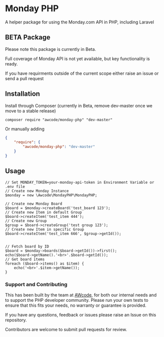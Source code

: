 # Monday PHP
A helper package for using the Monday.com API in PHP, including Laravel

## BETA Package
Please note this package is currently in Beta.

Full coverage of Monday API is not yet available, but key functionality is ready.

If you have requirments outside of the current scope either raise an issue or send a pull request

## Installation
Install through Composer (currently in Beta, remove dev-master once we move to a stable release)

```composer require "awcode/monday-php" "dev-master"```

Or manually adding

```json
{
    "require": {
        "awcode/monday-php": "dev-master"
    }
}
```

## Usage 

```include('vendor/autoload.php');
// Set MONDAY_TOKEN=your-monday-api-token in Environment Variable or .env file
// Create new Monday Instance
$monday = new \Awcode\MondayPHP\MondayPHP;

// Create new Monday Board
$board = $monday->createBoard('test_board 123');
// Create new Item in default Group
$board->createItem('test_item 444');
// Create new Group
$group = $board->createGroup('test group 123');
// Create new Item in specific Group
$board->createItem('test_item 666', $group->getId());


// Fetch board by ID
$board = $monday->boards($board->getId())->first();
echo($board->getName().'<br>'.$board->getId());
// Get board items
foreach ($board->items() as $item) {
    echo('<br>'.$item->getName());
}

```

### Support and Contributing
This has been built by the team at [AWcode](https://awcode.com), for both our internal needs and to support the PHP developer community.
Please run your own tests to ensure that this fits your needs, no warranty or guarantee is provided.

If you have any questions, feedback or issues please raise an Issue on this repository.

Contributors are welcome to submit pull requests for review.
